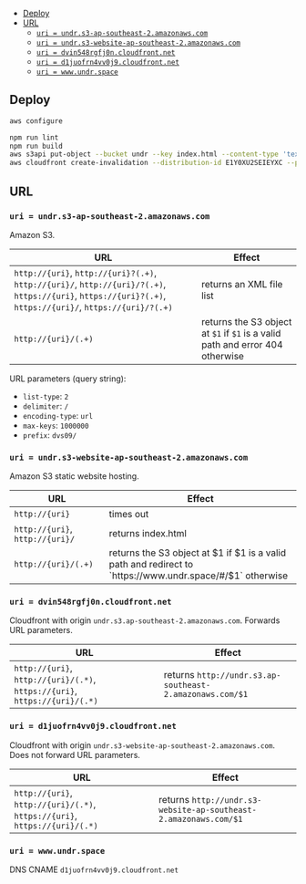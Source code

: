 -   [Deploy](#deploy)
-   [URL](#url)
    -   [`uri = undr.s3-ap-southeast-2.amazonaws.com`](#uri--undrs3-ap-southeast-2amazonawscom)
    -   [`uri = undr.s3-website-ap-southeast-2.amazonaws.com`](#uri--undrs3-website-ap-southeast-2amazonawscom)
    -   [`uri = dvin548rgfj0n.cloudfront.net`](#uri--dvin548rgfj0ncloudfrontnet)
    -   [`uri = d1juofrn4vv0j9.cloudfront.net`](#uri--d1juofrn4vv0j9cloudfrontnet)
    -   [`uri = www.undr.space`](#uri--wwwundrspace)

## Deploy

```sh
aws configure
```

```sh
npm run lint
npm run build
aws s3api put-object --bucket undr --key index.html --content-type 'text/html' --body build/index.html
aws cloudfront create-invalidation --distribution-id E1Y0XU2SEIEYXC --paths '/index.html'
```

## URL

### `uri = undr.s3-ap-southeast-2.amazonaws.com`

Amazon S3.

| URL                                                                                                                                                        | Effect                                                                        |
| ---------------------------------------------------------------------------------------------------------------------------------------------------------- | ----------------------------------------------------------------------------- |
| `http://{uri}`, `http://{uri}?(.+)`, `http://{uri}/`, `http://{uri}/?(.+)`, `https://{uri}`, `https://{uri}?(.+)`, `https://{uri}/`, `https://{uri}/?(.+)` | returns an XML file list                                                      |
| `http://{uri}/(.+)`                                                                                                                                        | returns the S3 object at `$1` if `$1` is a valid path and error 404 otherwise |

URL parameters (query string):

-   `list-type`: `2`
-   `delimiter`: `/`
-   `encoding-type`: `url`
-   `max-keys`: `1000000`
-   `prefix`: `dvs09/`

### `uri = undr.s3-website-ap-southeast-2.amazonaws.com`

Amazon S3 static website hosting.

| URL                             | Effect                                                                                                    |
| ------------------------------- | --------------------------------------------------------------------------------------------------------- |
| `http://{uri}`                  | times out                                                                                                 |
| `http://{uri}`, `http://{uri}/` | returns index.html                                                                                        |
| `http://{uri}/(.+)`             | returns the S3 object at $1 if $1 is a valid path and redirect to `https://www.undr.space/#/$1` otherwise |

### `uri = dvin548rgfj0n.cloudfront.net`

Cloudfront with origin `undr.s3.ap-southeast-2.amazonaws.com`. Forwards URL parameters.

| URL                                                                        | Effect                                                   |
| -------------------------------------------------------------------------- | -------------------------------------------------------- |
| `http://{uri}`, `http://{uri}/(.*)`, `https://{uri}`, `https://{uri}/(.*)` | returns `http://undr.s3.ap-southeast-2.amazonaws.com/$1` |

### `uri = d1juofrn4vv0j9.cloudfront.net`

Cloudfront with origin `undr.s3-website-ap-southeast-2.amazonaws.com`. Does not forward URL parameters.

| URL                                                                        | Effect                                                           |
| -------------------------------------------------------------------------- | ---------------------------------------------------------------- |
| `http://{uri}`, `http://{uri}/(.*)`, `https://{uri}`, `https://{uri}/(.*)` | returns `http://undr.s3-website-ap-southeast-2.amazonaws.com/$1` |

### `uri = www.undr.space`

DNS CNAME `d1juofrn4vv0j9.cloudfront.net`
